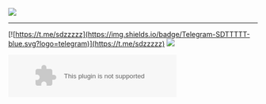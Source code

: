 

![](https://idanmu.net/2020/07/0be6d1d25a47b.gif)

---

[![https://t.me/sdzzzzz](https://img.shields.io/badge/Telegram-SDTTTTT-blue.svg?logo=telegram)](https://t.me/sdzzzzz)
[![](https://img.shields.io/badge/bilibili-SDTTTTT-red?logo=niconico)](https://space.bilibili.com/27781539)


<embed src="//music.163.com/style/swf/widget.swf?sid=4966665&type=2&auto=1&width=320&height=66" width="340" height="86"  allowNetworking="all"></embed>
